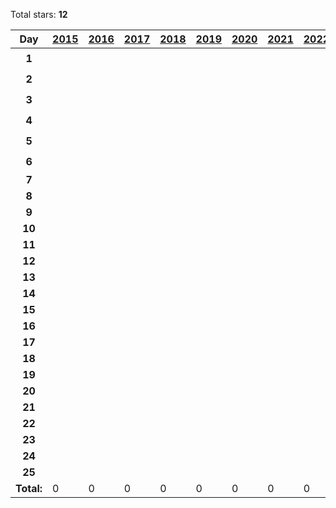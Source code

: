 <!-- start -->

Total stars: **12**

|    Day     | [2015][link-2015] | [2016][link-2016] | [2017][link-2017] | [2018][link-2018] | [2019][link-2019] | [2020][link-2020] | [2021][link-2021] | [2022][link-2022] | [2023][link-2023] | [2024][link-2024] |
| :--------: | :---------------- | :---------------- | :---------------- | :---------------- | :---------------- | :---------------- | :---------------- | :---------------- | :---------------- | :---------------- |
|   **1**    |                   |                   |                   |                   |                   |                   |                   |                   |                   | ⭐⭐              |
|   **2**    |                   |                   |                   |                   |                   |                   |                   |                   |                   | ⭐⭐              |
|   **3**    |                   |                   |                   |                   |                   |                   |                   |                   |                   | ⭐⭐              |
|   **4**    |                   |                   |                   |                   |                   |                   |                   |                   |                   | ⭐⭐              |
|   **5**    |                   |                   |                   |                   |                   |                   |                   |                   |                   | ⭐⭐              |
|   **6**    |                   |                   |                   |                   |                   |                   |                   |                   |                   | ⭐⭐              |
|   **7**    |                   |                   |                   |                   |                   |                   |                   |                   |                   |                   |
|   **8**    |                   |                   |                   |                   |                   |                   |                   |                   |                   |                   |
|   **9**    |                   |                   |                   |                   |                   |                   |                   |                   |                   |                   |
|   **10**   |                   |                   |                   |                   |                   |                   |                   |                   |                   |                   |
|   **11**   |                   |                   |                   |                   |                   |                   |                   |                   |                   |                   |
|   **12**   |                   |                   |                   |                   |                   |                   |                   |                   |                   |                   |
|   **13**   |                   |                   |                   |                   |                   |                   |                   |                   |                   |                   |
|   **14**   |                   |                   |                   |                   |                   |                   |                   |                   |                   |                   |
|   **15**   |                   |                   |                   |                   |                   |                   |                   |                   |                   |                   |
|   **16**   |                   |                   |                   |                   |                   |                   |                   |                   |                   |                   |
|   **17**   |                   |                   |                   |                   |                   |                   |                   |                   |                   |                   |
|   **18**   |                   |                   |                   |                   |                   |                   |                   |                   |                   |                   |
|   **19**   |                   |                   |                   |                   |                   |                   |                   |                   |                   |                   |
|   **20**   |                   |                   |                   |                   |                   |                   |                   |                   |                   |                   |
|   **21**   |                   |                   |                   |                   |                   |                   |                   |                   |                   |                   |
|   **22**   |                   |                   |                   |                   |                   |                   |                   |                   |                   |                   |
|   **23**   |                   |                   |                   |                   |                   |                   |                   |                   |                   |                   |
|   **24**   |                   |                   |                   |                   |                   |                   |                   |                   |                   |                   |
|   **25**   |                   |                   |                   |                   |                   |                   |                   |                   |                   |                   |
| **Total:** | 0                 | 0                 | 0                 | 0                 | 0                 | 0                 | 0                 | 0                 | 0                 | 12                |

[link-2015]: https://github.com/WomB0ComB0/advent-of-code/tree/master/challenges/2015
[link-2016]: https://github.com/WomB0ComB0/advent-of-code/tree/master/challenges/2016
[link-2017]: https://github.com/WomB0ComB0/advent-of-code/tree/master/challenges/2017
[link-2018]: https://github.com/WomB0ComB0/advent-of-code/tree/master/challenges/2018
[link-2019]: https://github.com/WomB0ComB0/advent-of-code/tree/master/challenges/2019
[link-2020]: https://github.com/WomB0ComB0/advent-of-code/tree/master/challenges/2020
[link-2021]: https://github.com/WomB0ComB0/advent-of-code/tree/master/challenges/2021
[link-2022]: https://github.com/WomB0ComB0/advent-of-code/tree/master/challenges/2022
[link-2023]: https://github.com/WomB0ComB0/advent-of-code/tree/master/challenges/2023
[link-2024]: https://github.com/WomB0ComB0/advent-of-code/tree/master/challenges/2024

<!-- end -->
